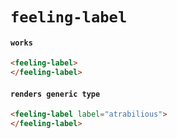 # `feeling-label`

#### `works`

```html
<feeling-label>
</feeling-label>
```

#### `renders generic type`

```html
<feeling-label label="atrabilious">
</feeling-label>

```


